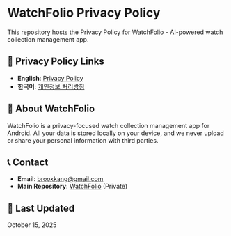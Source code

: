 # WatchFolio Privacy Policy

This repository hosts the Privacy Policy for WatchFolio - AI-powered watch collection management app.

## 📄 Privacy Policy Links

- **English**: [Privacy Policy](https://brooxkang.github.io/watchfolio-privacy/privacy-policy.html)
- **한국어**: [개인정보 처리방침](https://brooxkang.github.io/watchfolio-privacy/privacy-policy-ko.html)

## 📱 About WatchFolio

WatchFolio is a privacy-focused watch collection management app for Android. All your data is stored locally on your device, and we never upload or share your personal information with third parties.

## 📞 Contact

- **Email**: brooxkang@gmail.com
- **Main Repository**: [WatchFolio](https://github.com/brooxkang/WatchFolio) (Private)

## 📅 Last Updated

October 15, 2025
